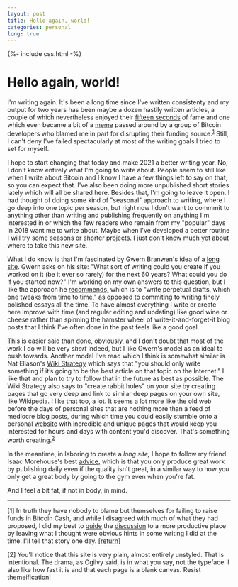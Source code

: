 ```yaml
---
layout: post
title: Hello again, world!
categories: personal
long: true
---
```


 {%- include css.html -%}

# Hello again, world!

I'm writing again. It's been a long time since I've written consistenty and my output for two years has been maybe a dozen hastily written articles, a couple of which nevertheless enjoyed their [fifteen seconds](https://www.ccn.com/cryptos-big-tax-drama-cant-stop-bitcoin-cash-surge/) of fame and one which even became a bit of a [meme](https://twitter.com/deadalnix/status/1221639291882917888) passed around by a group of Bitcoin developers who blamed me in part for disrupting their funding source.<sup><a href="#fn1" id="ref1">1</a></sup> Still, I can't deny I've failed spectacularly at most of the writing goals I tried to set for myself.

I hope to start changing that today and make 2021 a better writing year. No, I don't know entirely what I'm going to write about. People seem to still like when I write about Bitcoin and I know I have a few things left to say on that, so you can expect that. I've also been doing more unpublished short stories lately which will all be shared here. Besides that, I'm going to leave it open. I had thought of doing some kind of "seasonal" approach to writing, where I go deep into one topic per season, but right now I don't want to commmit to anything other than writing and publishing frequently on anything I'm interested in or which the few readers who remain from my "popular" days in 2018 want me to write about. Maybe when I've developed a better routine I will try some seasons or shorter projects. I just don't know much yet about where to take this new site.

What I do know is that I'm fascinated by Gwern Branwen's idea of a [long site](https://www.gwern.net/About#long-site). Gwern asks on his site: "What sort of writing could you create if you worked on it (be it ever so rarely) for the next 60 years? What could you do if you started now?" I'm working on my own answers to this question, but I like the approach he [recommends,](https://www.gwern.net/About#long-site) which is to "write perpetual drafts, which one tweaks from time to time," as opposed to commiting to writing finely polished essays all the time. To have almost everything I write or create here improve with time (and regular editing and updating) like good wine or cheese rather than spinning the hamster wheel of write-it-and-forget-it blog posts that I think I've often done in the past feels like a good goal.

This is easier said than done, obviously, and I don't doubt that most of the work I do will be very *short* indeed, but I like Gwern's model as an ideal to push towards. Another model I've read which I think is somewhat similar is Nat Eliason's [Wiki Strategy](https://www.nateliason.com/blog/wiki-strategy) which says that "you should only write something if it’s going to be the best article on that topic on the Internet." I like that and plan to try to follow that in the future as best as possible. The Wiki Strategy also says to "create rabbit holes" on your site by creating pages that go very deep and link to similar deep pages on your own site, like Wikipedia. I like that too, a lot. It seems a lot more like the old web before the days of personal sites that are nothing more than a feed of mediocre blog posts, during which time you could easily stumble onto a personal [website](https://melonking.net/melon.html?z=/home.html) with incredible and unique pages that would keep you interested for hours and days with content you'd discover. That's something worth creating.<sup><a href="#fn2" id="ref2">2</a></sup>

In the meantime, in laboring to create a *long site,* I hope to follow my friend  Isaac Morehouse's best [advice,](https://isaacmorehouse.com/2020/01/11/the-transformations-from-daily-blogging/) which is that you only produce great work by publishing daily even if the quality isn't great, in a similar way to how you only get a great body by going to the gym even when you're fat.

And I feel a bit fat, if not in body, in mind. 

---

<sup id="fn1"></sup>[1] In truth they have nobody to blame but themselves for failing to raise funds in Bitcoin Cash, and while I disagreed with much of what they had proposed, I did my best to [guide](https://read.cash/@Bitcoin.com/bitcoincoms-clarifications-on-the-miner-development-fund-80828a53) the [discussion](https://read.cash/@Bitcoin.com/update-on-developer-funding-83695ebc) to a more productive place by leaving what I thought were obvious hints in some writing I did at the time. I'll tell that story one day. <a href="#ref1" title="Jump back to footnote 1 in the text.">[return]</a>

<sup id="fn2"></sup>[2] You'll notice that this site is very plain, almost entirely unstyled. That is intentional. The drama, as Ogilvy said, is in what you say, not the typeface. I also like how fast it is and that each page is a blank canvas. Resist themeification!
